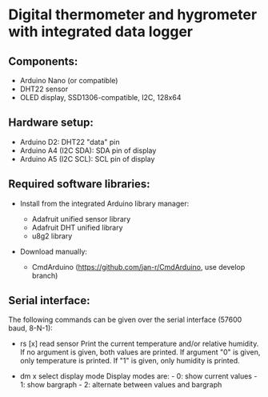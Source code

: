 Digital thermometer and hygrometer with integrated data logger
==============================================================

Components:
-----------
* Arduino Nano (or compatible)
* DHT22 sensor
* OLED display, SSD1306-compatible, I2C, 128x64

Hardware setup:
---------------
* Arduino D2:           DHT22 "data" pin
* Arduino A4 (I2C SDA): SDA pin of display
* Arduino A5 (I2C SCL): SCL pin of display

Required software libraries:
----------------------------
* Install from the integrated Arduino library manager:
  * Adafruit unified sensor library
  * Adafruit DHT unified library
  * u8g2 library

* Download manually:
  * CmdArduino (https://github.com/jan-r/CmdArduino, use develop branch)

Serial interface:
-----------------
The following commands can be given over the serial interface (57600 baud, 8-N-1):

* rs [x]  read sensor
          Print the current temperature and/or relative humidity. If no argument is given,
          both values are printed. If argument "0" is given, only temperature is printed.
          If "1" is given, only humidity is printed.

* dm x    select display mode
          Display modes are:
          - 0: show current values
          - 1: show bargraph
          - 2: alternate between values and bargraph

